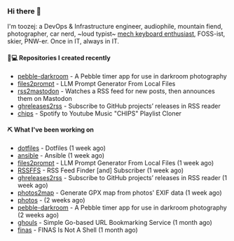 ### Hi there 👋

I'm toozej: a DevOps & Infrastructure engineer, audiophile, mountain fiend, photographer, car nerd, ~loud typist~ [mech keyboard enthusiast](https://github.com/toozej/keebs), FOSS-ist, skier, PNW-er. Once in IT, always in IT.

#### 👨💻 Repositories I created recently

- [pebble-darkroom](https://github.com/toozej/pebble-darkroom) - A Pebble timer app for use in darkroom photography
- [files2prompt](https://github.com/toozej/files2prompt) - LLM Prompt Generator From Local Files
- [rss2mastodon](https://github.com/toozej/rss2mastodon) - Watches a RSS feed for new posts, then announces them on Mastodon
- [ghreleases2rss](https://github.com/toozej/ghreleases2rss) - Subscribe to GitHub projects’ releases in RSS reader
- [chips](https://github.com/toozej/chips) - Spotify to Youtube Music "CHIPS" Playlist Cloner

#### ⛏️ What I've been working on

- [dotfiles](https://github.com/toozej/dotfiles) - Dotfiles (1 week ago)
- [ansible](https://github.com/toozej/ansible) - Ansible (1 week ago)
- [files2prompt](https://github.com/toozej/files2prompt) - LLM Prompt Generator From Local Files (1 week ago)
- [RSSFFS](https://github.com/toozej/RSSFFS) - RSS Feed Finder [and] Subscriber (1 week ago)
- [ghreleases2rss](https://github.com/toozej/ghreleases2rss) - Subscribe to GitHub projects’ releases in RSS reader (1 week ago)
- [photos2map](https://github.com/toozej/photos2map) - Generate GPX map from photos' EXIF data (1 week ago)
- [photos](https://github.com/toozej/photos) -  (2 weeks ago)
- [pebble-darkroom](https://github.com/toozej/pebble-darkroom) - A Pebble timer app for use in darkroom photography (2 weeks ago)
- [ghouls](https://github.com/toozej/ghouls) - Simple Go-based URL Bookmarking Service (1 month ago)
- [finas](https://github.com/toozej/finas) - FINAS Is Not A Shell (1 month ago)
